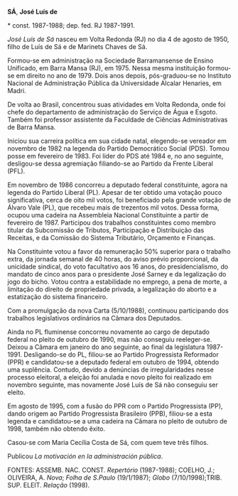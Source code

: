**SÁ**, **José Luís de**

\* const. 1987-1988; dep. fed. RJ 1987-1991.

*José Luís de Sá* nasceu em Volta Redonda (RJ) no dia 4 de agosto de
1950, filho de Luís de Sá e de Marinets Chaves de Sá.

Formou-se em administração na Sociedade Barramansense de Ensino
Unificado, em Barra Mansa (RJ), em 1975. Nessa mesma instituição
formou-se em direito no ano de 1979. Dois anos depois, pós-graduou-se no
Instituto Nacional de Administração Pública da Universidade Alcalar
Henaries, em Madri.

De volta ao Brasil, concentrou suas atividades em Volta Redonda, onde
foi chefe do departamento de administração do Serviço de Água e Esgoto.
Também foi professor assistente da Faculdade de Ciências Administrativas
de Barra Mansa.

Iniciou sua carreira política em sua cidade natal, elegendo-se vereador
em novembro de 1982 na legenda do Partido Democrático Social (PDS).
Tomou posse em fevereiro de 1983. Foi líder do PDS até 1984 e, no ano
seguinte, desligou-se dessa agremiação filiando-se ao Partido da Frente
Liberal (PFL).

Em novembro de 1986 concorreu a deputado federal constituinte, agora na
legenda do Partido Liberal (PL). Apesar de ter obtido uma votação pouco
significativa, cerca de oito mil votos, foi beneficiado pela grande
votação de Álvaro Vale (PL), que recebeu mais de trezentos mil votos.
Dessa forma, ocupou uma cadeira na Assembleia Nacional Constituinte a
partir de fevereiro de 1987. Participou dos trabalhos constituintes como
membro titular da Subcomissão de Tributos, Participação e Distribuição
das Receitas, e da Comissão do Sistema Tributário, Orçamento e Finanças.

Na Constituinte votou a favor da remuneração 50% superior para o
trabalho extra, da jornada semanal de 40 horas, do aviso prévio
proporcional, da unicidade sindical, do voto facultativo aos 16 anos, do
presidencialismo, do mandato de cinco anos para o presidente José Sarney
e da legalização do jogo do bicho. Votou contra a estabilidade no
emprego, a pena de morte, a limitação do direito de propriedade privada,
a legalização do aborto e a estatização do sistema financeiro.

Com a promulgação da nova Carta (5/10/1988), continuou participando dos
trabalhos legislativos ordinários na Câmara dos Deputados.

Ainda no PL fluminense concorreu novamente ao cargo de deputado federal
no pleito de outubro de 1990, mas não conseguiu reeleger-se. Deixou a
Câmara em janeiro do ano seguinte, ao final da legislatura 1987-1991.
Desligando-se do PL, filiou-se ao Partido Progressista Reformador (PPR)
e candidatou-se a deputado federal em outubro de 1994, obtendo uma
suplência. Contudo, devido a denúncias de irregularidades nesse processo
eleitoral, a eleição foi anulada e novo pleito foi realizado em novembro
seguinte, mas novamente José Luís de Sá não conseguiu ser eleito.

Em agosto de 1995, com a fusão do PPR com o Partido Progressista (PP),
dando origem ao Partido Progressista Brasileiro (PPB), filiou-se a esta
legenda e candidatou-se a uma cadeira na Câmara no pleito de outubro de
1998, também não obtendo êxito.

Casou-se com Maria Cecília Costa de Sá, com quem teve três filhos.

Publicou *La motivación en la administración pública*.

FONTES: ASSEMB. NAC. CONST. *Repertório* (1987-1988); COELHO, J.;
OLIVEIRA, A. *Nova*; *Folha de S.Paulo* (19/1/1987); *Globo*
(7/10/1998);TRIB. SUP. ELEIT. *Relação* (1998).
